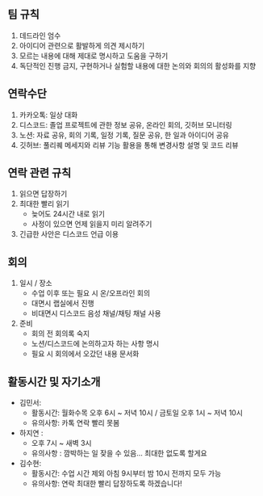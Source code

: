 ## 팀 규칙

1. 데드라인 엄수
2. 아이디어 관련으로 활발하게 의견 제시하기
3. 모르는 내용에 대해 제대로 명시하고 도움을 구하기
4. 독단적인 진행 금지, 구현하거나 실험할 내용에 대한 논의와 회의의 활성화를 지향

## 연락수단

1. 카카오톡: 일상 대화
2. 디스코드: 졸업 프로젝트에 관한 정보 공유, 온라인 회의, 깃허브 모니터링
3. 노션: 자료 공유, 회의 기록, 일정 기록, 질문 공유, 한 일과 아이디어 공유
4. 깃허브: 풀리퀘 메세지와 리뷰 기능 활용을 통해 변경사항 설명 및 코드 리뷰

## 연락 관련 규칙

1. 읽으면 답장하기
2. 최대한 빨리 읽기
    - 늦어도 24시간 내로 읽기
    - 사정이 있으면 언제 읽을지 미리 알려주기
3. 긴급한 사안은 디스코드 언급 이용

## 회의

1. 일시 / 장소
    - 수업 이후 또는 필요 시 온/오프라인 회의
    - 대면시 랩실에서 진행
    - 비대면시 디스코드 음성 채널/채팅 채널 사용
2. 준비
    - 회의 전 회의록 숙지
    - 노션/디스코드에 논의하고자 하는 사항 명시
    - 필요 시 회의에서 오갔던 내용 문서화

## 활동시간 및 자기소개

- 김민서:
    - 활동시간: 월화수목 오후 6시 ~ 저녁 10시 / 금토일 오후 1시 ~ 저녁 10시
    - 유의사항: 카톡 연락 빨리 못봄
- 하지연 :
    - 오후 7시 ~ 새벽 3시
    - 유의사항 : 깜박하는 일 잦을 수 있음… 최대한 없도록 할게요
- 김수현:
    - 활동시간: 수업 시간 제외 아침 9시부터 밤 10시 전까지 모두 가능
    - 유의사항: 연락 최대한 빨리 답장하도록 하겠습니다!
